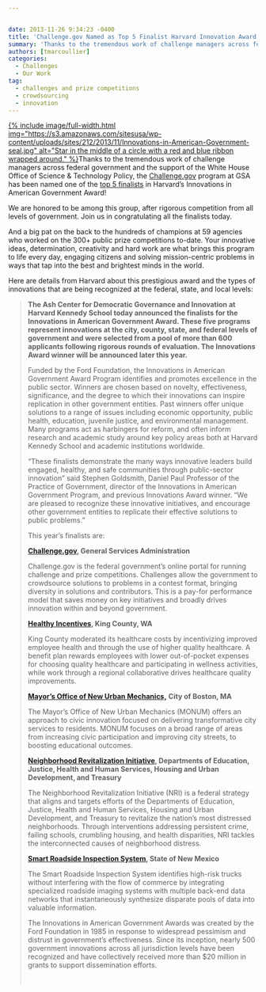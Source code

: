 ```yaml
---


date: 2013-11-26 9:34:23 -0400
title: 'Challenge.gov Named as Top 5 Finalist Harvard Innovation Award'
summary: 'Thanks to the tremendous work of challenge managers across federal government and the support of the White House Office of Science &amp;amp; Technology Policy, the Challenge.gov program at GSA has been named one of the top 5 finalists'
authors: [tmarcoullier]
categories:
  - Challenges
  - Our Work
tag:
  - challenges and prize competitions
  - crowdsourcing
  - innovation
---
```


<p dir="ltr">
  <a href="https://s3.amazonaws.com/sitesusa/wp-content/uploads/sites/212/2013/11/Innovations-in-American-Government-seal.jpg">
{% include image/full-width.html img="https://s3.amazonaws.com/sitesusa/wp-content/uploads/sites/212/2013/11/Innovations-in-American-Government-seal.jpg" alt="Star in the middle of a circle with a red and blue ribbon wrapped around." %}</a>Thanks to the tremendous work of challenge managers across federal government and the support of the White House Office of Science & Technology Policy, the <a title="challenge.gov" href="http://www.challenge.gov" target="_blank">Challenge.gov</a> program at GSA has been named one of the <a title="top 5 finalist" href="http://www.ash.harvard.edu/Home/News-Events/Press-Releases2/Innovations-in-American-Government-Award-Finalists-Announced" target="_blank">top 5 finalists</a> in Harvard&#8217;s Innovations in American Government Award!
</p>

<p dir="ltr">
  We are honored to be among this group, after rigorous competition from all levels of government. Join us in congratulating all the finalists today.
</p>

<p dir="ltr">
  And a big pat on the back to the hundreds of champions at 59 agencies who worked on the 300+ public prize competitions to-date. Your innovative ideas, determination, creativity and hard work are what brings this program to life every day, engaging citizens and solving mission-centric problems in ways that tap into the best and brightest minds in the world.
</p>

Here are details from Harvard about this prestigious award and the types of innovations that are being recognized at the federal, state, and local levels:

> **The Ash Center for Democratic Governance and Innovation at Harvard Kennedy School today announced the finalists for the Innovations in American Government Award. These five programs represent innovations at the city, county, state, and federal levels of government and were selected from a pool of more than 600 applicants following rigorous rounds of evaluation. The Innovations Award winner will be announced later this year.**
> 
> Funded by the Ford Foundation, the Innovations in American Government Award Program identifies and promotes excellence in the public sector. Winners are chosen based on novelty, effectiveness, significance, and the degree to which their innovations can inspire replication in other government entities. Past winners offer unique solutions to a range of issues including economic opportunity, public health, education, juvenile justice, and environmental management. Many programs act as harbingers for reform, and often inform research and academic study around key policy areas both at Harvard Kennedy School and academic institutions worldwide.
> 
> “These finalists demonstrate the many ways innovative leaders build engaged, healthy, and safe communities through public-sector innovation” said Stephen Goldsmith, Daniel Paul Professor of the Practice of Government, director of the Innovations in American Government Program, and previous Innovations Award winner. “We are pleased to recognize these innovative initiatives, and encourage other government entities to replicate their effective solutions to public problems.”
> 
> This year’s  finalists are:
> 
> **<a title="challenge.gov " href="http://challenge.gov" target="_blank">Challenge.gov</a>, General Services Administration**
> 
> Challenge.gov is the federal government’s  online portal for running challenge and prize competitions. Challenges allow the government to crowdsource solutions to problems in a contest format, bringing diversity in solutions and contributors. This is a pay-for performance model that saves money on key initiatives and broadly drives innovation within and beyond government.
> 
> **<a title="healthy incentives " href="http://kingcounty.gov/employees/HealthyIncentives.aspx" target="_blank">Healthy Incentives</a>, King County, WA** 
> 
> King County moderated its healthcare costs by incentivizing improved employee health and through the use of higher quality healthcare. A benefit plan rewards employees with lower out-of-pocket expenses for choosing quality healthcare and participating in wellness activities, while work through a regional collaborative drives healthcare quality improvements.
> 
> <a title="new urban mechanics boston" href="http://www.newurbanmechanics.org/boston/" target="_blank"><strong>Mayor’s  Office of New Urban Mechanics,</strong></a> **City of Boston, MA**
> 
> The Mayor’s  Office of New Urban Mechanics (MONUM) offers an approach to civic innovation focused on delivering transformative city services to residents. MONUM focuses on a broad range of areas from increasing civic participation and improving city streets, to boosting educational outcomes.
> 
> **<a title="neighborhood revitalization initiative" href="http://www.whitehouse.gov/administration/eop/oua/initiatives/neighborhood-revitalization" target="_blank">Neighborhood Revitalization Initiative</a>, Departments of Education, Justice, Health and Human Services, Housing and Urban Development, and Treasury**
> 
> The Neighborhood Revitalization Initiative (NRI) is a federal strategy that aligns and targets efforts of the Departments of Education, Justice, Health and Human Services, Housing and Urban Development, and Treasury to revitalize the nation’s  most distressed neighborhoods. Through interventions addressing persistent crime, failing schools, crumbling housing, and health disparities, NRI tackles the interconnected causes of neighborhood distress.
> 
> **<a title="smart roadside inspection system" href="http://www.nmmtdpolice.org/" target="_blank">Smart Roadside Inspection System</a>, State of New Mexico**
> 
> The Smart Roadside Inspection System identifies high-risk trucks without interfering with the flow of commerce by integrating specialized roadside imaging systems with multiple back-end data networks that instantaneously synthesize disparate pools of data into valuable information.
> 
> The Innovations in American Government Awards was created by the Ford Foundation in 1985 in response to widespread pessimism and distrust in government’s  effectiveness. Since its inception, nearly 500 government innovations across all jurisdiction levels have been recognized and have collectively received more than $20 million in grants to support dissemination efforts.
> 
> &nbsp;